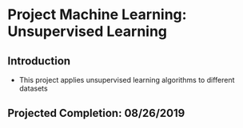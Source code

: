 # Project Machine Learning: Unsupervised Learning

## Introduction
* This project applies unsupervised learning algorithms to different datasets

## Projected Completion: 08/26/2019
